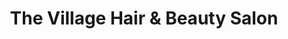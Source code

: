 ---
title: "The Village Hair & Beauty Salon"
url: /bicester/the-village-hair-und-beauty-salon/
shop: Friseur
---